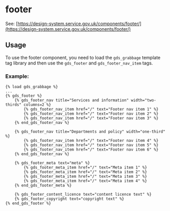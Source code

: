 # footer

See: [https://design-system.service.gov.uk/components/footer/](https://design-system.service.gov.uk/components/footer/)

## Usage

To use the footer component, you need to load the `gds_grabbage` template tag library and then use the `gds_footer` and `gds_footer_nav_item` tags.


### Example:

```django
{% load gds_grabbage %}
...
{% gds_footer %}
    {% gds_footer_nav title="Services and information" width="two-thirds" columns=2 %}
        {% gds_footer_nav_item href="/" text="Footer nav item 1" %}
        {% gds_footer_nav_item href="/" text="Footer nav item 2" %}
        {% gds_footer_nav_item href="/" text="Footer nav item 3" %}
    {% end_gds_footer_nav %}

    {% gds_footer_nav title="Departments and policy" width="one-third" %}
        {% gds_footer_nav_item href="/" text="Footer nav item 4" %}
        {% gds_footer_nav_item href="/" text="Footer nav item 5" %}
        {% gds_footer_nav_item href="/" text="Footer nav item 6" %}
    {% end_gds_footer_nav %}

    {% gds_footer_meta text="meta" %}
        {% gds_footer_meta_item href="/" text="Meta item 1" %}
        {% gds_footer_meta_item href="/" text="Meta item 2" %}
        {% gds_footer_meta_item href="/" text="Meta item 3" %}
        {% gds_footer_meta_item href="/" text="Meta item 4" %}
    {% end_gds_footer_meta %}

    {% gds_footer_content_licence text="content licence text" %}
    {% gds_footer_copyright text="copyright text" %}
{% end_gds_footer %}
```
